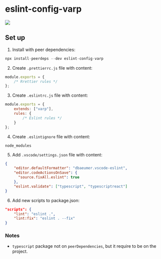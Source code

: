 # eslint-config-varp

<a href="https://www.npmjs.com/package/eslint-config-varp">
    <img src="https://nodei.co/npm/eslint-config-varp.png?mini=true">
</a>

## Set up

1. Install with peer dependencies:

```js
npx install-peerdeps --dev eslint-config-varp
```

2. Create `.prettierrc.js` file with content:

```js
module.exports = {
    /* Rrettier rules */
};

```

3. Create `.eslintrc.js` file with content:

```js
module.exports = {
    extends: ["varp"],
    rules: {
        /* Eslint rules */
    }
};
```

4. Create `.eslintignore` file with content:

```
node_modules
```

5. Add `.vscode/settings.json` file with content:
```json
{
    "editor.defaultFormatter": "dbaeumer.vscode-eslint",
    "editor.codeActionsOnSave": {
      "source.fixAll.eslint": true
    },
    "eslint.validate": ["typescript", "typescriptreact"]
}
```

6. Add new scripts to package.json:

```json
"scripts": {
    "lint": "eslint .",
    "lint:fix": "eslint . --fix"
}
```

### Notes

- `typescript` package not on `peerDependencies`, but it require to be on the project.

